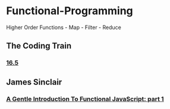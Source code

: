 # Functional-Programming
Higher Order Functions - Map - Filter - Reduce

## The Coding Train 
### [16.5](https://www.youtube.com/watch?v=H4awPsyugS0&list=PLRqwX-V7Uu6YgpA3Oht-7B4NBQwFVe3pr&index=5)

## James Sinclair
### [A Gentle Introduction To Functional JavaScript: part 1](https://jrsinclair.com/articles/2016/gentle-introduction-to-functional-javascript-intro/)
